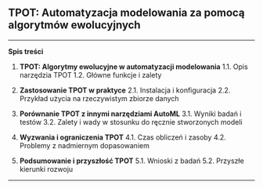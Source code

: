 ## TPOT: Automatyzacja modelowania za pomocą algorytmów ewolucyjnych 

---

**Spis treści**

1. **TPOT: Algorytmy ewolucyjne w automatyzacji modelowania**
   1.1. Opis narzędzia TPOT
   1.2. Główne funkcje i zalety

2. **Zastosowanie TPOT w praktyce**
   2.1. Instalacja i konfiguracja
   2.2. Przykład użycia na rzeczywistym zbiorze danych

3. **Porównanie TPOT z innymi narzędziami AutoML**
   3.1. Wyniki badań i testów
   3.2. Zalety i wady w stosunku do ręcznie stworzonych modeli

4. **Wyzwania i ograniczenia TPOT**
   4.1. Czas obliczeń i zasoby
   4.2. Problemy z nadmiernym dopasowaniem

5. **Podsumowanie i przyszłość TPOT**
   5.1. Wnioski z badań
   5.2. Przyszłe kierunki rozwoju

---
